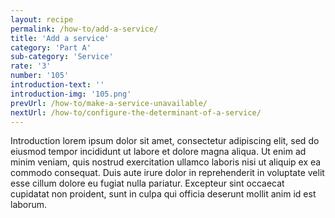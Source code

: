 ```yaml
---
layout: recipe
permalink: /how-to/add-a-service/
title: 'Add a service'
category: 'Part A'
sub-category: 'Service'
rate: '3'
number: '105'
introduction-text: ''
introduction-img: '105.png'
prevUrl: /how-to/make-a-service-unavailable/
nextUrl: /how-to/configure-the-determinant-of-a-service/
---
```


Introduction lorem ipsum dolor sit amet, consectetur adipiscing elit, sed do eiusmod tempor incididunt ut labore et dolore magna aliqua. Ut enim ad minim veniam, quis nostrud exercitation ullamco laboris nisi ut aliquip ex ea commodo consequat. Duis aute irure dolor in reprehenderit in voluptate velit esse cillum dolore eu fugiat nulla pariatur. Excepteur sint occaecat cupidatat non proident, sunt in culpa qui officia deserunt mollit anim id est laborum.

